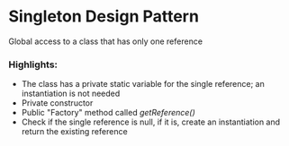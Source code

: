 # Singleton Design Pattern
Global access to a class that has only one reference

### Highlights:
* The class has a private static variable for the single reference; an instantiation is not needed
* Private constructor
* Public "Factory" method called *getReference()*
* Check if the single reference is null, if it is, create an instantiation and return the existing reference
